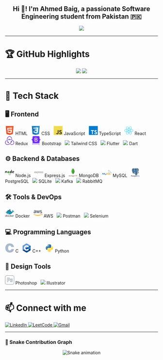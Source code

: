 <h2 align="center">Hi 👋! I'm Ahmed Baig, a passionate Software Engineering student from Pakistan 🇵🇰</h2>

<p align="center">
  <img src="https://media1.giphy.com/media/v1.Y2lkPTc5MGI3NjExdGxzbmYyaWxpbXRzZWd3NjA2andidzgybDl3eXA1dm9naWcxZzFqeSZlcD12MV9pbnRlcm5hbF9naWZfYnlfaWQmY3Q9Zw/HzPtbOKyBoBFsK4hyc/giphy.gif" width="200" />
</p>

---

# 🏆 GitHub Highlights

<div align="center">
  <img src="https://github-readme-stats.vercel.app/api/top-langs?username=ahmedbaig2004&layout=compact&langs_count=6&theme=dracula&hide_border=false" height="150" />
  <img src="https://github-readme-streak-stats.herokuapp.com?user=ahmedbaig2004&theme=dracula&hide_border=false" height="150"/>
</div>

---

# 🚀 Tech Stack

## 🖥️ Frontend
<div align="left">
  <img
    src="https://raw.githubusercontent.com/devicons/devicon/master/icons/html5/html5-original.svg"
    height="30"
  />
  HTML&nbsp;&nbsp;
  <img
    src="https://raw.githubusercontent.com/devicons/devicon/master/icons/css3/css3-original.svg"
    height="30"
  />
  CSS&nbsp;&nbsp;
  <img
    src="https://raw.githubusercontent.com/devicons/devicon/master/icons/javascript/javascript-original.svg"
    height="30"
  />
  JavaScript&nbsp;&nbsp;
  <img
    src="https://raw.githubusercontent.com/devicons/devicon/master/icons/typescript/typescript-original.svg"
    height="30"
  />
  TypeScript&nbsp;&nbsp;
  <img
    src="https://raw.githubusercontent.com/devicons/devicon/master/icons/react/react-original.svg"
    height="30"
  />
  React&nbsp;&nbsp;
  <img
    src="https://raw.githubusercontent.com/devicons/devicon/master/icons/redux/redux-original.svg"
    height="30"
  />
  Redux&nbsp;&nbsp;
  <img
    src="https://raw.githubusercontent.com/devicons/devicon/master/icons/bootstrap/bootstrap-plain-wordmark.svg"
    height="30"
  />
  Bootstrap&nbsp;&nbsp;
  <img
    src="https://www.vectorlogo.zone/logos/tailwindcss/tailwindcss-icon.svg"
    height="30"
  />
  Tailwind CSS&nbsp;&nbsp;
  <img
    src="https://www.vectorlogo.zone/logos/flutterio/flutterio-icon.svg"
    height="30"
  />
  Flutter&nbsp;&nbsp;
  <img
    src="https://www.vectorlogo.zone/logos/dartlang/dartlang-icon.svg"
    height="30"
  />
  Dart
</div>

## ⚙️ Backend & Databases
<div align="left">
  <img
    src="https://raw.githubusercontent.com/devicons/devicon/master/icons/nodejs/nodejs-original-wordmark.svg"
    height="30"
  />
  Node.js&nbsp;&nbsp;
  <img
    src="https://raw.githubusercontent.com/devicons/devicon/master/icons/express/express-original-wordmark.svg"
    height="30"
  />
  Express.js&nbsp;&nbsp;
  <img
    src="https://raw.githubusercontent.com/devicons/devicon/master/icons/mongodb/mongodb-original-wordmark.svg"
    height="30"
  />
  MongoDB&nbsp;&nbsp;
  <img
    src="https://raw.githubusercontent.com/devicons/devicon/master/icons/mysql/mysql-original-wordmark.svg"
    height="30"
  />
  MySQL&nbsp;&nbsp;
  <img
    src="https://raw.githubusercontent.com/devicons/devicon/master/icons/postgresql/postgresql-original-wordmark.svg"
    height="30"
  />
  PostgreSQL&nbsp;&nbsp;
  <img
    src="https://www.vectorlogo.zone/logos/sqlite/sqlite-icon.svg"
    height="30"
  />
  SQLite&nbsp;&nbsp;
  <img
    src="https://www.vectorlogo.zone/logos/apache_kafka/apache_kafka-icon.svg"
    height="30"
  />
  Kafka&nbsp;&nbsp;
  <img
    src="https://www.vectorlogo.zone/logos/rabbitmq/rabbitmq-icon.svg"
    height="30"
  />
  RabbitMQ
</div>


## 🛠️ Tools & DevOps
<div align="left">
  <img
    src="https://raw.githubusercontent.com/devicons/devicon/master/icons/docker/docker-original-wordmark.svg"
    height="30"
  />
  Docker&nbsp;&nbsp;
  <img
    src="https://raw.githubusercontent.com/devicons/devicon/master/icons/amazonwebservices/amazonwebservices-original-wordmark.svg"
    height="30"
  />
  AWS&nbsp;&nbsp;
  <img
    src="https://www.vectorlogo.zone/logos/getpostman/getpostman-icon.svg"
    height="30"
  />
  Postman&nbsp;&nbsp;
  <img
    src="https://raw.githubusercontent.com/detain/svg-logos/780f25886640cef088af994181646db2f6b1a3f8/svg/selenium-logo.svg"
    height="30"
  />
  Selenium
</div>


## 💻 Programming Languages
<div align="left">
  <img
    src="https://raw.githubusercontent.com/devicons/devicon/master/icons/c/c-original.svg"
    height="30"
  />
  C&nbsp;&nbsp;
  <img
    src="https://raw.githubusercontent.com/devicons/devicon/master/icons/cplusplus/cplusplus-original.svg"
    height="30"
  />
  C++&nbsp;&nbsp;
  <img
    src="https://raw.githubusercontent.com/devicons/devicon/master/icons/python/python-original.svg"
    height="30"
  />
  Python
</div>


## 🎨 Design Tools
<div align="left">
  <img
    src="https://raw.githubusercontent.com/devicons/devicon/master/icons/photoshop/photoshop-line.svg"
    height="30"
  />
  Photoshop&nbsp;&nbsp;
  <img
    src="https://www.vectorlogo.zone/logos/adobe_illustrator/adobe_illustrator-icon.svg"
    height="30"
  />
  Illustrator
</div>


---

# 📫 Connect with me

<p align="left">
  <a href="https://linkedin.com/in/ahmedbaig2004" target="_blank" rel="noreferrer">
    <img src="https://raw.githubusercontent.com/rahuldkjain/github-profile-readme-generator/master/src/images/icons/Social/linked-in-alt.svg" alt="LinkedIn" height="30" width="40" />
  </a>

  <a href="https://www.leetcode.com/ahmedbaig67" target="_blank" rel="noreferrer">
    <img src="https://raw.githubusercontent.com/rahuldkjain/github-profile-readme-generator/master/src/images/icons/Social/leet-code.svg" alt="LeetCode" height="30" width="40" />
  </a>

  <a href="mailto:ahmedbaig6512@gmail.com" target="_blank" rel="noreferrer">
    <img src="https://upload.wikimedia.org/wikipedia/commons/4/4e/Gmail_Icon.png" alt="Gmail" height="30" width="40" />
  </a>
</p>

---

### 🐍 Snake Contribution Graph

<p align="center">
  <img src="https://raw.githubusercontent.com/ahmedbaig2004/ahmedbaig2004/output/github-contribution-grid-snake.svg" alt="Snake animation" />
</p>
